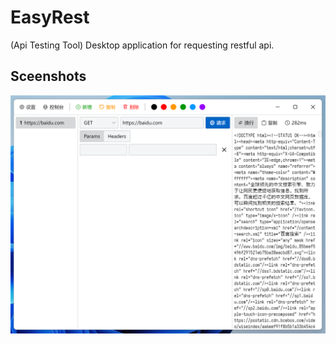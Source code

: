 # EasyRest
(Api Testing Tool) Desktop application for requesting restful api.

## Sceenshots

![Home](https://github.com/chenh96/EasyRest/blob/main/screenshot/1.png)
